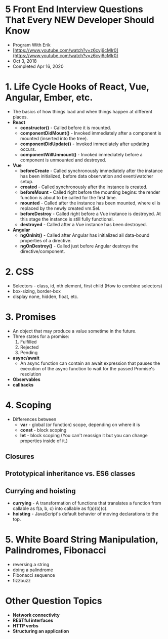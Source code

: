 # 5 Front End Interview Questions That Every NEW Developer Should Know

- Program With Erik
- [https://www.youtube.com/watch?v=z6cvj6cMIr0](https://www.youtube.com/watch?v=z6cvj6cMIr0)
- Oct 3, 2018
- Completed Apr 16, 2020

# 1. Life Cycle Hooks of React, Vue, Angular, Ember, etc.

- The basics of how things load and when things happen at different places.
- **React**
  - **constructor()** - Called before it is mounted.
  - **componentDidMount()** - Invoked immediately after a component is mounted (inserted into the tree).
  - **componentDidUpdate()** - Invoked immediately after updating occurs.
  - **componentWillUnmount()** - Invoked immediately before a component is unmounted and destroyed.
- **Vue**
  - **beforeCreate** - Called synchronously immediately after the instance has been initialized, before data observation and event/watcher setup.
  - **created** - Called synchronously after the instance is created.
  - **beforeMount** - Called right before the mounting begins: the render function is about to be called for the first time.
  - **mounted** - Called after the instance has been mounted, where el is replaced by the newly created vm.\$el.
  - **beforeDestroy** - Called right before a Vue instance is destroyed. At this stage the instance is still fully functional.
  - **destroyed** - Called after a Vue instance has been destroyed.
- **Angular**
  - **ngOnInit()** - Called after Angular has initialized all data-bound properties of a directive.
  - **ngOnDestroy()** - Called just before Angular destroys the directive/component.

# 2. CSS

- Selectors - class, id, nth element, first child (How to combine selectors)
- box-sizing, border-box
- display none, hidden, float, etc.

# 3. Promises

- An object that may produce a value sometime in the future.
- Three states for a promise:
  1. Fulfilled
  2. Rejected
  3. Pending
- **async/await**
  - An async function can contain an await expression that pauses the execution of the async function to wait for the passed Promise's resolution
- **Observables**
- **callbacks**

# 4. Scoping

- Differences between
  - **var** - global (or function) scope, depending on where it is
  - **const** - block scoping
  - **let** - block scoping (You can't reassign it but you can change properties inside of it.)

## Closures

## Prototypical inheritance vs. ES6 classes

## Currying and hoisting

- **currying** - A transformation of functions that translates a function from callable as f(a, b, c) into callable as f(a)(b)(c).
- **hoisting** - JavaScript's default behavior of moving declarations to the top.

# 5. White Board String Manipulation, Palindromes, Fibonacci

- reversing a string
- doing a palindrome
- Fibonacci sequence
- fizzbuzz

# Other Question Topics

- **Network connectivity**
- **RESTful interfaces**
- **HTTP verbs**
- **Structuring an application**
